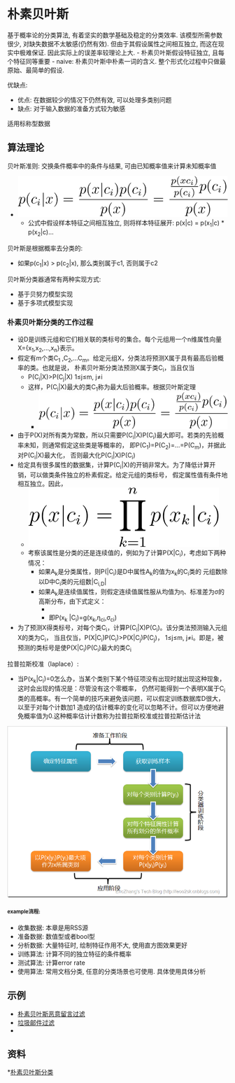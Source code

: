 # 朴素贝叶斯

基于概率论的分类算法, 有着坚实的数学基础及稳定的分类效率. 该模型所需参数很少, 对缺失数据不太敏感(仍然有效).
但由于其假设属性之间相互独立, 而这在现实中极难保证. 因此实际上的误差率较理论上大.
    - 朴素贝叶斯假设特征独立, 且每个特征同等重要
        - naive: 朴素贝叶斯中朴素一词的含义. 整个形式化过程中只做最原始、最简单的假设.


优缺点:
- 优点: 在数据较少的情况下仍然有效, 可以处理多类别问题
- 缺点: 对于输入数据的准备方式较为敏感

适用标称型数据

## 算法理论

贝叶斯准则: 交换条件概率中的条件与结果, 可由已知概率值来计算未知概率值
- ![](MularGif/Chapter4Gif/Bayes-base.gif)
    - 公式中假设样本特征之间相互独立, 则将样本特征展开: p(x|c) = p(x<sub>1</sub>|c) * p(x<sub>2</sub>|c)...

贝叶斯是根据概率去分类的: 
- 如果p(c<sub>1</sub>|x) > p(c<sub>2</sub>|x), 那么类别属于c1, 否则属于c2

贝叶斯分类器通常有两种实现方式:
* 基于贝努力模型实现
* 基于多项式模型实现 


### 朴素贝叶斯分类的工作过程
* 设D是训练元组和它们相关联的类标号的集合。每个元组用一个n维属性向量X={x<sub>1</sub>,x<sub>2</sub>,...,x<sub>n</sub>}表示。
* 假定有m个类C<sub>1</sub> ,C<sub>2</sub>,...C<sub>m</sub>。给定元组X，分类法将预测X属于具有最高后验概率的类。也就是说，
朴素贝叶斯分类法预测X属于类C<sub>i</sub>，当且仅当 
    * P(C<sub>i</sub>|X)>P(C<sub>j</sub>|X)     1≤j≤m, j≠i
    * 这样，P(C<sub>i</sub>|X)最大的类C<sub>1</sub>称为最大后验概率。根据贝叶斯定理
        - ![](MularGif/Chapter4Gif/Bayes-base.gif)
* 由于P(X)对所有类为常数，所以只需要P(C<sub>i</sub>|X)P(C<sub>i</sub>)最大即可。若类的先验概率未知，则通常假定这些类是等概率的，
即P(C<sub>1</sub>)=P(C<sub>2</sub>)=...=P(C<sub>m</sub>)，并据此对P(C<sub>i</sub>|X)最大化，
否则最大化P(C<sub>i</sub>|X)P(C<sub>i</sub>)
* 给定具有很多属性的数据集，计算P(C<sub>i</sub>|X)的开销非常大。为了降低计算开销，可以做类条件独立的朴素假定。给定元组的类标号，
假定属性值有条件地相互独立。因此，
    * ![](MularGif/Chapter4Gif/step1.gif)
    * 考察该属性是分类的还是连续值的，例如为了计算P(X|C<sub>i</sub>)，考虑如下两种情况：
        * 如果A<sub>k</sub>是分类属性，则P(|C<sub>i</sub>)是D中属性A<sub>k</sub>的值为x<sub>k</sub>的C<sub>i</sub>类的
        元组数除以D中C<sub>i</sub>类的元组数|C<sub>i,D</sub>|
        * 如果A<sub>k</sub>是连续值属性，则假定连续值属性服从均值为η、标准差为σ的高斯分布，由下式定义：
            - [](MularGif/Chapter4Gif/gaosi.gif)
            * 即P(x<sub>k</sub> |C<sub>i</sub>)=g(x<sub>k</sub>,η<sub>ci</sub>,σ<sub>ci</sub>)
* 为了预测X得类标号，对每个类C<sub>i</sub>，计算P(C<sub>i</sub>|X)P(C<sub>i</sub>)。该分类法预测输入元组X的类为C<sub>i</sub>，
当且仅当，P(X|C<sub>i</sub>)P(C<sub>i</sub>)>P(X|C<sub>j</sub>)P(C<sub>j</sub>)， 
1≤j≤m, j≠i。即是，被预测的类标号是使P(X|C<sub>i</sub>)P(C<sub>i</sub>)最大的类C<sub>i</sub>

拉普拉斯校准（laplace）:
- 当P(x<sub>k</sub>|C<sub>i</sub>)=0怎么办，当某个类别下某个特征项没有出现时就出现这种现象，这时会出现的情况是：尽管没有这个零概率，
仍然可能得到一个表明X属于C<sub>i</sub>类的高概率。有一个简单的技巧来避免该问题，可以假定训练数据库D很大，以至于对每个计数加1
造成的估计概率的变化可以忽略不计。但可以方便地避免概率值为0.这种概率估计计数称为拉普拉斯校准或拉普拉斯估计法

![](MularGif/Chapter4Gif/bayes-technological-process.png)

####  <small>example流程:</small>

- 收集数据: 本章是用RSS源
- 准备数据: 数值型或者bool型
- 分析数据: 大量特征时, 绘制特征作用不大, 使用直方图效果更好
- 训练算法: 计算不同的独立特征的条件概率
- 测试算法: 计算error rate
- 使用算法: 常用文档分类, 任意的分类场景也可使用. 具体使用具体分析

## 示例
* [朴素贝叶斯恶意留言过滤](../Code/Chapter4_Bayes/test_bayes.py)
* [垃圾邮件过滤](../Code/Chapter4_Bayes/test_bayes_use.py)
* []()

## 资料
*[朴素贝叶斯分类](https://www.cnblogs.com/luonet/p/4028990.html)


